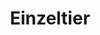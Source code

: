 ---
title: Einzeltier
linkTitle: Einzeltier
description: Sehen Sie wichtige Informationen Einzeltierbezogen ein. 
translationKey: animal 
weight: 50
---